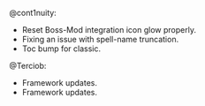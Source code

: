 @cont1nuity:
- Reset Boss-Mod integration icon glow properly.
- Fixing an issue with spell-name truncation.
- Toc bump for classic.

@Terciob:
- Framework updates.
- Framework updates.

